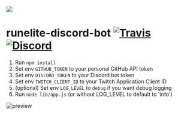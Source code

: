 ![](https://runelite.net/img/logo.png)
# runelite-discord-bot [![Travis](https://img.shields.io/travis/runelite-extended/runelite-discord-bot.svg)](https://travis-ci.org/runelite-extended/runeliteplus-discord-bot) [![Discord](https://img.shields.io/discord/301497432909414422.svg)](https://discord.gg/HN5gf3m)

1. Run `npm install`
2. Set env `GITHUB_TOKEN` to your personal GitHub API token
3. Set env `DISCORD_TOKEN` to your Discord bot token
4. Set env `TWITCH_CLIENT_ID` to your Twitch Application Client ID
5. (optional) Set env `LOG_LEVEL` to `debug` if you want debug logging
6. Run `node lib/app.js` (or without LOG_LEVEL to default to 'info')

![preview](https://i.imgur.com/45plIKX.png)
